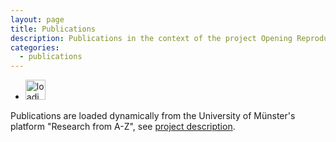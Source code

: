 ```yaml
---
layout: page
title: Publications
description: Publications in the context of the project Opening Reproducible Research (o2r)
categories:
  - publications
---
```


<script type="text/javascript" src="https://cdnjs.cloudflare.com/ajax/libs/jquery/3.1.0/jquery.js"></script>
<script type="text/javascript" src="https://cdnjs.cloudflare.com/ajax/libs/x2js/1.2.0/xml2json.min.js"></script>

<script type="text/javascript">
var x2js = new X2JS();

$(document).ready(function(){
    $.ajax({
        type: "get",
        url: "https://crossorigin.me/https://www.uni-muenster.de/forschungaz-rest/ws/public/infoobject/getrelated/Project/9520/PROJ_has_PUBL",
        dataType: "text",
        success: function(data) {
            var publications = x2js.xml_str2json(data).infoObjects;

            var list = $("#publicationlist");
            $(publications).each(function(index, value) {
                if(value.infoObject._type === "Publication") {
                    var attributes = value.infoObject.attribute;
                    
                    var title, venue, subtitle, journalName, pubYear, authors, pubType, seriesTitle, editor, isbn, doi, url, comments;

                    $(attributes).each(function(index, value) {
                        switch(value._name) {
                            case "Title":
                                title = value.data;
                                break;
                            case "Venue":
                                venue = value.data;
                                break;
                            case "Subtitle":
                                subtitle = value.data;
                                break;
                            case "Journal name":
                                journalName = value.data;
                                break;
                            case "Publication year":
                                pubYear = value.data;
                                break;
                            case "Authors":
                                authors = value.data;
                                break;
                            case "Publication type":
                                pubType = value.additionalInfo;
                                break;
                            case "Title of series":
                                seriesTitle = value.data;
                                break;
                            case "Editor":
                                editor = value.data;
                                break;
                            case "ISBN": 
                                isbn = value.data;
                                break;
                            case "DOI":
                                doi = value.data;
                                break;
                            case "URL":
                                url = value.data;
                                break;
                            case "Comments":
                                comments = value.data;
                                break;
                        }
                    });

                    var content = "<li><a href='" + url + "'>" + title + "</a>";
                    if(subtitle.length != 0) content += ": " + subtitle + ".";

                    content += "<br><i>" + authors + "</i>";

                    content += "<br>";
                    if(pubType.length != 0) content += pubType +" ";
                    if(pubYear.lenght != 0) content += pubYear + " ";
                    if(venue.length != 0) content += venue;
                    if(comments.length != 0) content += ". " + comments + ".";

                    content += "<br>";
                    if(journalName.length != 0) content += journalName;
                    if(editor.length != 0) content += "<i class='editor'>" + editor + "</i>"; 
                    if(seriesTitle.length != 0) content += "<span class='editor'>. <i>" + seriesTitle + "</i></span>";

                    content += "<br>";
                    if(isbn.length != 0) content += "ISBN: " + isbn + " ";
                    if(doi.length != 0) content += "DOI: <a href='" + doi + "'>" + doi + "</a>";
                    content += "</li>";

                    list.empty(); // clear the list to remove the loader
                    list.append(content);
                }
            });
        },
        error: function(xhr, status) {
            $("#publications").html("Error fetching publications: " + status);
        }
    });

});
</script>


<div id="publications">
    <ul id="publicationlist">
        <li><img alt="loading image" class="center" src="{{site.baseurl}}public/images/loading.gif" width="32" /></li>
    </ul>
</div>

<div class="attribution">
Publications are loaded dynamically from the University of Münster's platform "Research from A-Z", see <a href="https://www.uni-muenster.de/forschungaz/project/9520?lang=en">project description</a>.
</div> 
